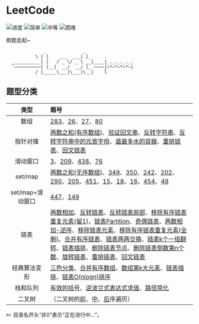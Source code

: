 # LeetCode

![进度](https://img.shields.io/badge/进度-70/1031-337ab7.svg?logo=leetcode&style=flat)  ![简单](https://img.shields.io/badge/简单-30-5cb85c.svg?style=flat)  ![中等](https://img.shields.io/badge/中等-33-f0ad4e.svg?style=flat)  ![困难](https://img.shields.io/badge/困难-7-d9534f.svg?style=flat)

刷题走起~

```
              _              _                   
           \ | |    ___  ___| |_     .           
  ___________| |   / _ \/ _ \ __|____|_._._._._. 
  `——————————| |__|  __/  __/ |_ ————|—*—*—*—*—| 
           / |_____\___|\___|\__|    l           

```

## 题型分类

| 类型 | 题号 |
| :--: | :-- |
| 数组 | [283](0283-Move_Zeroes)、[26](0026-Remove_Duplicates_from_Sorted_Array)、[27](0027-Remove_Element)、[80](0080-Remove_Duplicates_from_Sorted_Array_II) |
| 指针对撞 | [两数之和(有序数组)](0167-Two_Sum_II_-_Input_array_is_sorted)、[验证回文串](0125-Valid_Palindrome)、[反转字符串](0344-Reverse_String)、[反转字符串中的元音字母](0345-Reverse_Vowels_of_a_String)、[盛最多水的容器](0011-Container_With_Most_Water)、[重排链表](0143-Reorder_List)、[回文链表](0234-Palindrome_Linked_List) |
| 滑动窗口 | [3](0003-Longest_Substring_Without_Repeating_Characters)、[209](0209-Minimum_Size_Subarray_Sum)、[438](0438-Find_All_Anagrams_in_a_String)、[76](0076-Minimum_Window_Substring) |
| set/map | [两数之和(无序数组)](0001-Two_Sum)、[349](0349-Intersection_of_Two_Arrays)、[350](0350-Intersection_of_Two_Arrays_II)、[242](0242-Valid_Anagram)、[202](0202-Happy_Number)、[290](0290-Word_Pattern)、[205](0205-Isomorphic_Strings)、[451](0451-Sort_Characters_By_Frequency)、[15](0015-3Sum)、[18](0018-4Sum)、[16](0016-3Sum_Closest)、[454](0454-4Sum_II)、[49](0049-Group_Anagrams) |
| set/map+滑动窗口 | [447](0447-Number_of_Boomerangs)、[149](0149-Max_Points_on_a_Line) |
| 链表 | [两数相加](0002-Add_Two_Numbers)、[反转链表](0206-Reverse_Linked_List)、[反转链表局部](0092-Reverse_Linked_List_II)、[移除有序链表重复元素(留1)](0083-Remove_Duplicates_from_Sorted_List)、[链表Partition](0086-Partition_List)、[奇偶链表](0328-Odd_Even_Linked_List)、[两数相加-逆序](0445-Add_Two_Numbers_II)、[移除链表元素](0203-Remove_Linked_List_Elements)、[移除有序链表重复元素(全删)](82-Remove_Duplicates_from_Sorted_List_II)、[合并有序链表](0021-Merge_Two_Sorted_Lists)、[链表两两交换](0024-Swap_Nodes_in_Pairs)、[链表k个一组翻转](0025-Reverse_Nodes_in_k-Group)、[链表插排](0147-Insertion_Sort_List)、[删除链表节点](0237-Delete_Node_in_a_Linked_List)、[删除链表倒数第n个数](0019-Remove_Nth_Node_From_End_of_List)、[旋转链表](0061-Rotate_List)、[重排链表](0143-Reorder_List)、[回文链表](0234-Palindrome_Linked_List) |
| 经典算法变形 | [三色分类](0075-Sort_Colors)、[合并有序数组](0088-Merge_Sorted_Array)、[数组第k大元素](0215-Kth_Largest_Element_in_an_Array)、[链表插排](0147-Insertion_Sort_List)、[链表O(nlogn)排序](0148-Sort_List) |
| 栈和队列 | [有效的括号](0020-Valid_Parentheses)、[逆波兰式表达式求值](0150-Evaluate_Reverse_Polish_Notation)、[路径简化](0071-Simplify_Path) |
| 二叉树 | （二叉树的[前](0144-Binary_Tree_Preorder_Traversal)、[中](0094-Binary_Tree_Inorder_Traversal)、[后](0145-Binary_Tree_Postorder_Traversal)序遍历）|

  

✏️ 目录名开头“非0”表示“正在进行中...”。


<!-- 

![难度](https://img.shields.io/badge/难度-简单-5cb85c.svg?logo=leetcode&style=flat)  ![类型](https://img.shields.io/badge/类型-xxx-violet.svg?style=flat)

![难度](https://img.shields.io/badge/难度-中等-f0ad4e.svg?logo=leetcode&style=flat)  ![类型](https://img.shields.io/badge/类型-xxx-violet.svg?style=flat)

![难度](https://img.shields.io/badge/难度-困难-d9534f.svg?logo=leetcode&style=flat)  ![类型](https://img.shields.io/badge/类型-xxx-violet.svg?style=flat)

 -->